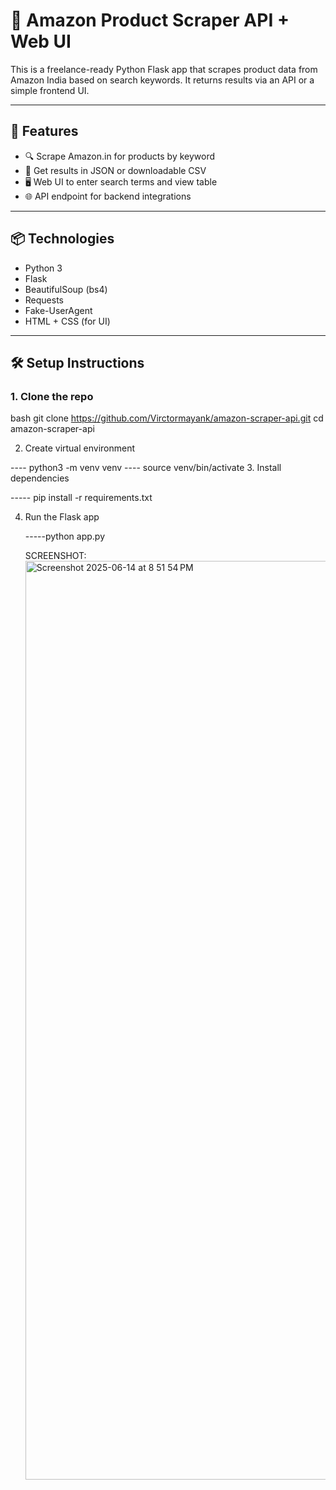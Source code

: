 # 🛒 Amazon Product Scraper API + Web UI

This is a freelance-ready Python Flask app that scrapes product data from Amazon India based on search keywords. It returns results via an API or a simple frontend UI.

---

## 🚀 Features

- 🔍 Scrape Amazon.in for products by keyword
- 📄 Get results in JSON or downloadable CSV
- 🖥️ Web UI to enter search terms and view table
- 🌐 API endpoint for backend integrations


---

## 📦 Technologies

- Python 3
- Flask
- BeautifulSoup (bs4)
- Requests
- Fake-UserAgent
- HTML + CSS (for UI)

---

## 🛠️ Setup Instructions

### 1. Clone the repo

bash
git clone https://github.com/Virctormayank/amazon-scraper-api.git
cd amazon-scraper-api

2. Create virtual environment

  ---- python3 -m venv venv
  ---- source venv/bin/activate
3. Install dependencies

  ----- pip install -r requirements.txt

4. Run the Flask app

   -----python app.py

   SCREENSHOT:<img width="1470" alt="Screenshot 2025-06-14 at 8 51 54 PM" src="https://github.com/user-attachments/assets/69964be2-3beb-429a-8bff-9ac63a6c5cfe" />

   


